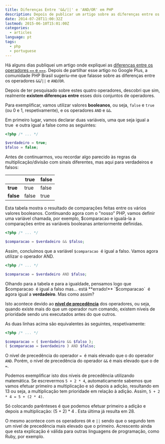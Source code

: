 ```yaml
---
title: Diferenças Entre '&&/||' e 'AND/OR' em PHP
description: Depois de publicar um artigo sobre as diferenças entre os operadores '==' e '===', vou falar sobre as diferenças entre os operadores '&&/||' e 'AND/OR'.
date: 2014-07-28T11:00:32Z
lastmod: 2015-06-10T15:01:00Z
categories:
  - articles
language: pt
tags:
  - php
  - portuguese
---
```


Há alguns dias publiquei um artigo onde expliquei as [diferenças entre os operadores `==` e `===`](/2014/07/23/diferencas-entre-igual-identico-php). Depois de partilhar esse artigo no Google Plus, a comunidade PHP Brasil sugeriu-me que falasse sobre as diferenças entre os operadores `&&`/`||` e `AND`/`OR`.

<!--more-->

Depois de ter pesquisado sobre estes quatro operadores, descobri que sim, realmente **existem diferenças entre** esses dois conjuntos de operadores.

Para exemplificar, vamos utilizar valores **booleanos**, ou seja, `false` e `true` (ou 0 e 1, respetivamente), e os operadores `AND` e `&&`.

Em primeiro lugar, vamos declarar duas variáveis, uma que seja igual a true  e outra igual a false como as seguintes:

```php
<?php /* ... */

$verdadeiro = true;
$falso = false;
```

Antes de continuarmos, vou recordar algo parecido às regras da multiplicação/divisão com sinais diferentes, mas aqui para verdadeiros e falsos:

|       | **true**  | **false** |
|-------|-------|-------|
| **true**  | true  | false |
| **false** | false | true  |

Esta tabela mostra o resultado de comparações feitas entre os vários valores booleanos. Continuando agora com o "nosso" PHP, vamos definir uma variável chamada, por exemplo, $comparacao e igualá-la a comparações entre as variáveis booleanas anteriormente definidas.

```php
<?php /* ... */

$comparacao = $verdadeiro && $falso;
```

Assim, concluímos que a variável `$comparacao`  é igual a falso. Vamos agora utilizar o operador AND.

```php
<?php /* ... */

$comparacao = $verdadeiro AND $falso;
```

Olhando para a tabela e para a igualdade, pensamos logo que $comparacao  é igual a falso mas... está **errado!** `$comparacao`  é agora igual a **verdadeiro**. Mas como assim?

Isto acontece devido ao **[nível de precedência](http://php.net/manual/pt_BR/language.operators.precedence.php)** dos operadores, ou seja, quando existe mais do que um operador num comando, existem níveis de prioridade sendo uns executados antes do que outros.

As duas linhas acima são equivalentes às seguintes, respetivamente:

```php
<?php /* ... */

$comparacao = ( $verdadeiro && $falso );
( $comparacao = $verdadeiro ) AND $falso;
```

O nível de precedência do operador `=`  é mais elevado que o do operador `AND`. Porém, o nível de precedência do operador `&&` é mais elevado que o de `=`.

Podemos exemplificar isto dos níveis de precedência utilizando matemática. Se escrevermos `5 + 2 * 4`, automaticamente sabemos que vamos efetuar primeiro a multiplicação e só depois a adição, resultando em 13 ou seja, a multiplicação tem prioridade em relação à adição. Assim, `5 + 2 * 4 = 5 + (2 * 4)`.

Só colocando parênteses é que podemos efetuar primeiro a adição e depois a multiplicação: (5 + 2) * 4 . Esta última já resulta em 28.

O mesmo acontece com os operadores `OR` e `||` sendo que o segundo tem um nível de precedência mais elevado que o primeiro. Acrescento ainda que esta explicação é válida para outras linguagens de programação, como Ruby, por exemplo.
